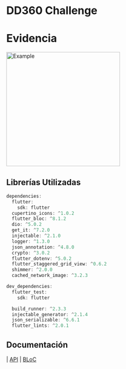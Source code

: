 # DD360 Challenge


# Evidencia
<img src="https://github.com/JherysVargas/DD360_challenge/blob/main/dd360_challenge/assets/example.gif" alt="Example" width="300">

## Librerías Utilizadas

```Dart
dependencies:
  flutter:
    sdk: flutter
  cupertino_icons: ^1.0.2
  flutter_bloc: ^8.1.2
  dio: ^5.0.2
  get_it: ^7.2.0
  injectable: ^2.1.0
  logger: ^1.3.0
  json_annotation: ^4.8.0
  crypto: ^3.0.2
  flutter_dotenv: ^5.0.2  
  flutter_staggered_grid_view: ^0.6.2
  shimmer: ^2.0.0
  cached_network_image: ^3.2.3

dev_dependencies:
  flutter_test:
    sdk: flutter

  build_runner: ^2.3.3
  injectable_generator: ^2.1.4
  json_serializable: ^6.6.1
  flutter_lints: ^2.0.1
```

## Documentación

| [API](https://developer.marvel.com/docs#!/public/getCreatorCollection_get_0) |
[BLoC](https://bloclibrary.dev/#/gettingstarted)
